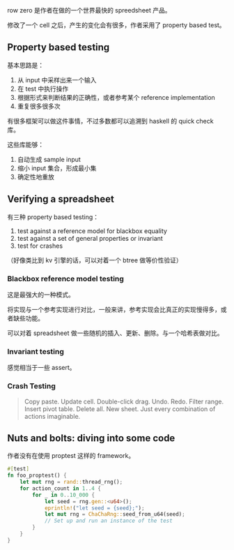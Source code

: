 
row zero 是作者在做的一个世界最快的 spreedsheet 产品。

修改了一个 cell 之后，产生的变化会有很多，作者采用了 property based test。

## Property based testing

基本思路是：

1. 从 input 中采样出来一个输入
2. 在 test 中执行操作
3. 根据形式来判断结果的正确性，或者参考某个 reference implementation
4. 重复很多很多次 

有很多框架可以做这件事情，不过多数都可以追溯到 haskell 的 quick check 库。

这些库能够：

1. 自动生成 sample input
2. 缩小 input 集合，形成最小集
3. 确定性地重放

## Verifying a spreadsheet

有三种 property based testing：

1. test against a reference model for blackbox equality
2. test against a set of general properties or invariant
3. test for crashes

（好像类比到 kv 引擎的话，可以对着一个 btree 做等价性验证）

### Blackbox reference model testing

这是最强大的一种模式。

将实现与一个参考实现进行对比，一般来讲，参考实现会比真正的实现慢得多，或者缺些功能。

可以对着 spreadsheet 做一些随机的插入、更新、删除。与一个哈希表做对比。

### Invariant testing

感觉相当于一些 assert。

### Crash Testing

> Copy paste. Update cell. Double-click drag. Undo. Redo. Filter range. Insert pivot table. Delete all. New sheet. Just every combination of actions imaginable.

## Nuts and bolts: diving into some code

作者没有在使用 proptest 这样的 framework。

```rust
#[test]
fn foo_proptest() {
    let mut rng = rand::thread_rng();
    for action_count in 1..4 {
        for _ in 0..10_000 {
            let seed = rng.gen::<u64>();
            eprintln!("let seed = {seed};");
            let mut rng = ChaChaRng::seed_from_u64(seed);
            // Set up and run an instance of the test
        }
    }
}
```

